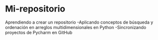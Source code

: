 # Mi-repositorio
Aprendiendo a crear un repositorio
-Aplicando conceptos de búsqueda y ordenación en arreglos multidimensionales en Python
-Sincronizando proyectos de Pycharm en GitHub
